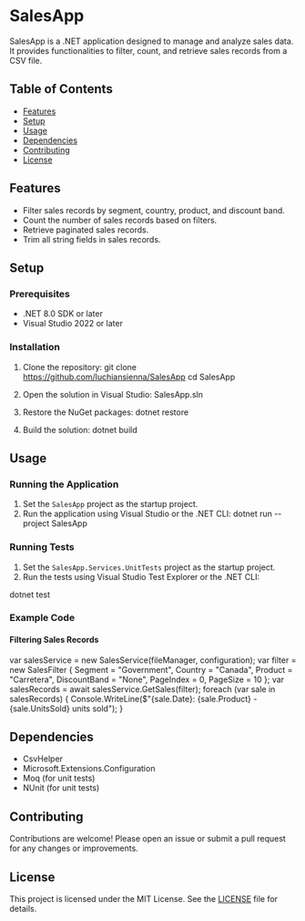 # SalesApp

SalesApp is a .NET application designed to manage and analyze sales data. It provides functionalities to filter, count, and retrieve sales records from a CSV file.

## Table of Contents

- [Features](#features)
- [Setup](#setup)
- [Usage](#usage)
- [Dependencies](#dependencies)
- [Contributing](#contributing)
- [License](#license)

## Features

- Filter sales records by segment, country, product, and discount band.
- Count the number of sales records based on filters.
- Retrieve paginated sales records.
- Trim all string fields in sales records.

## Setup

### Prerequisites

- .NET 8.0 SDK or later
- Visual Studio 2022 or later

### Installation
    
1. Clone the repository:
    git clone https://github.com/luchiansienna/SalesApp
    cd SalesApp  
2. Open the solution in Visual Studio:
    SalesApp.sln

3. Restore the NuGet packages:
    dotnet restore

4. Build the solution:
    dotnet build

    
## Usage

### Running the Application

1. Set the `SalesApp` project as the startup project.
2. Run the application using Visual Studio or the .NET CLI:
    dotnet run --project SalesApp


### Running Tests

1. Set the `SalesApp.Services.UnitTests` project as the startup project.
2. Run the tests using Visual Studio Test Explorer or the .NET CLI:

dotnet test


### Example Code

#### Filtering Sales Records

var salesService = new SalesService(fileManager, configuration); var filter = new SalesFilter { Segment = "Government", Country = "Canada", Product = "Carretera", DiscountBand = "None", PageIndex = 0, PageSize = 10 };
var salesRecords = await salesService.GetSales(filter); foreach (var sale in salesRecords) { Console.WriteLine($"{sale.Date}: {sale.Product} - {sale.UnitsSold} units sold"); }


## Dependencies

- CsvHelper
- Microsoft.Extensions.Configuration
- Moq (for unit tests)
- NUnit (for unit tests)

## Contributing

Contributions are welcome! Please open an issue or submit a pull request for any changes or improvements.

## License

This project is licensed under the MIT License. See the [LICENSE](LICENSE) file for details.

